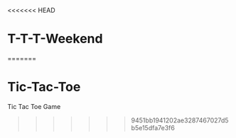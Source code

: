 <<<<<<< HEAD
# T-T-T-Weekend
=======
# Tic-Tac-Toe
Tic Tac Toe Game
>>>>>>> 9451bb1941202ae3287467027d5b5e15dfa7e3f6
